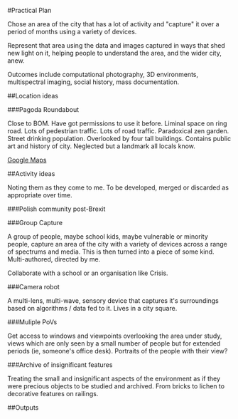 #Practical Plan

Chose an area of the city that has a lot of activity and "capture" it over a period of months using a variety of devices.

Represent that area using the data and images captured in ways that shed new light on it, helping people to understand the area, and the wider city, anew. 

Outcomes include computational photography, 3D environments, multispectral imaging, social history, mass documentation. 

##Location ideas

###Pagoda Roundabout

Close to BOM. Have got permissions to use it before. Liminal space on ring road. Lots of pedestrian traffic. Lots of road traffic. Paradoxical zen garden. Street drinking population. Overlooked by four tall buildings. Contains public art and history of city. Neglected but a landmark all locals know. 

[Google Maps](https://www.google.co.uk/maps/@52.4749004,-1.9005571,243m/data=!3m1!1e3)

##Activity ideas

Noting them as they come to me. To be developed, merged or discarded as appropriate over time. 

###Polish community post-Brexit



###Group Capture

A group of people, maybe school kids, maybe vulnerable or minority people, capture an area of the city with a variety of devices across a range of spectrums and media. This is then turned into a piece of some kind. Multi-authored, directed by me. 

Collaborate with a school or an organisation like Crisis. 

###Camera robot

A multi-lens, multi-wave, sensory device that captures it's surroundings based on algorithms / data fed to it. Lives in a city square.

###Muliple PoVs

Get access to windows and viewpoints overlooking the area under study, views which are only seen by a small number of people but for extended periods (ie, someone's office desk). Portraits of the people with their view? 

###Archive of insignificant features

Treating the small and insignificant aspects of the environment as if they were precious objects to be studied and archived. From bricks to lichen to decorative features on railings. 


##Outputs


